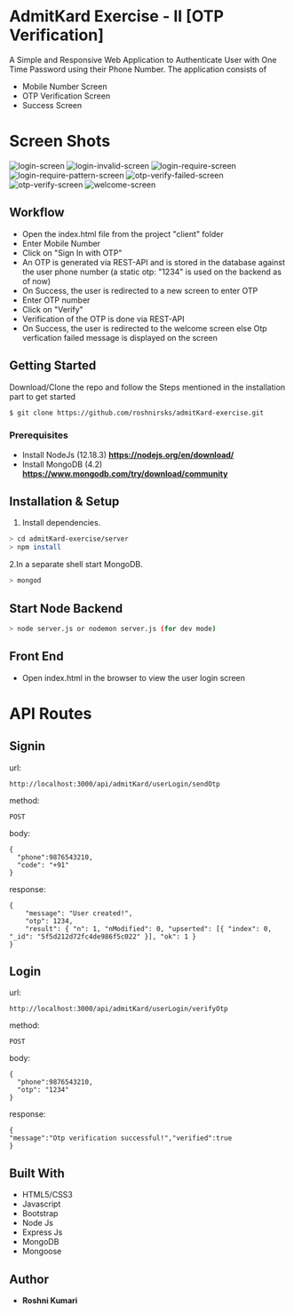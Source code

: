 # AdmitKard Exercise - II [OTP Verification]

A Simple and Responsive Web Application to Authenticate User with One Time Password using their Phone Number.  The application consists of 
* Mobile Number Screen
* OTP Verification Screen
* Success Screen
# Screen Shots
![login-screen](https://user-images.githubusercontent.com/53308191/93003890-07845500-f560-11ea-9391-70747ddca537.JPG)
![login-invalid-screen](https://user-images.githubusercontent.com/53308191/93003886-05ba9180-f560-11ea-8639-ed6e5bf8d5eb.JPG)
![login-require-screen](https://user-images.githubusercontent.com/53308191/93003889-06ebbe80-f560-11ea-8657-f5b717cf5925.JPG)
![login-require-pattern-screen](https://user-images.githubusercontent.com/53308191/93003888-06532800-f560-11ea-84b1-afb87f958fc9.JPG)
![otp-verify-failed-screen](https://user-images.githubusercontent.com/53308191/93003881-02bfa100-f560-11ea-9478-decf2e8f4c42.JPG)
![otp-verify-screen](https://user-images.githubusercontent.com/53308191/93003883-04896480-f560-11ea-80ff-9a8a74096de3.JPG)
![welcome-screen](https://user-images.githubusercontent.com/53308191/93003885-0521fb00-f560-11ea-9ce8-0d27f396eb2b.JPG)





## Workflow
* Open the index.html file from the project "client" folder
* Enter Mobile Number
* Click on "Sign In with OTP"
* An OTP is  generated via REST-API and is stored in the database against the user phone number (a static otp: "1234" is used on the backend as of now)
* On Success, the user is redirected to a new screen to enter OTP
* Enter OTP number
* Click on "Verify"
* Verification of  the OTP is done via REST-API
* On Success, the user is redirected to the welcome screen else Otp verfication failed message is displayed on the screen


## Getting Started

Download/Clone the repo and follow the Steps mentioned in the installation part to get started
```sh
$ git clone https://github.com/roshnirsks/admitKard-exercise.git
```

### Prerequisites

* Install NodeJs (12.18.3)
**https://nodejs.org/en/download/**
* Install MongoDB (4.2)
**https://www.mongodb.com/try/download/community**

## Installation & Setup

1. Install dependencies.
```sh
> cd admitKard-exercise/server
> npm install
```

2.In a separate shell start MongoDB.
```sh
> mongod
```

## Start Node Backend

```sh
> node server.js or nodemon server.js (for dev mode)
```
## Front End 

* Open index.html in the browser to view the user login screen

# API Routes

## Signin
url:
```
http://localhost:3000/api/admitKard/userLogin/sendOtp
```
method:
```
POST
```
body:
```
{
  "phone":9876543210,
  "code": "+91"
}
```
response: 
```
{
    "message": "User created!",
    "otp": 1234,
    "result": { "n": 1, "nModified": 0, "upserted": [{ "index": 0, "_id": "5f5d212d72fc4de986f5c022" }], "ok": 1 }
}

```

## Login
url:
```
http://localhost:3000/api/admitKard/userLogin/verifyOtp
```
method:
```
POST
```
body:
```
{
  "phone":9876543210,
  "otp": "1234"
}
```
response: 
```
{
"message":"Otp verification successful!","verified":true
}

```

## Built With

* HTML5/CSS3
* Javascript
* Bootstrap
* Node Js
* Express Js
* MongoDB
* Mongoose

## Author

* **Roshni Kumari**
